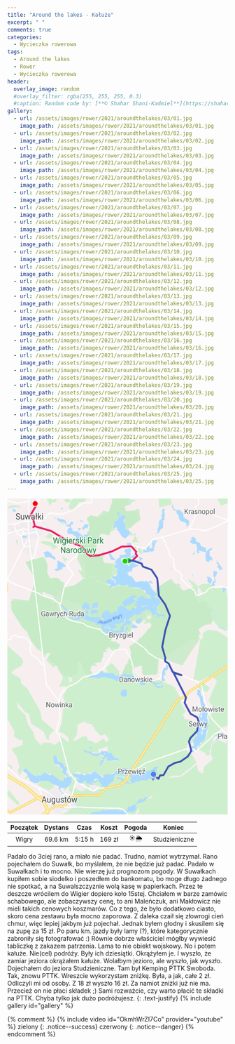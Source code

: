 ```yaml
---
title: "Around the lakes - Kałuże"
excerpt: " "
comments: true
categories:
  - Wycieczka rowerowa
tags:
  - Around the lakes
  - Rower  
  - Wycieczka rowerowa
header:
  overlay_image: random
  #overlay_filter: rgba(255, 255, 255, 0.3)
  #caption: Random code by: [**© Shahar Shani-Kadmiel**](https://shaharkadmiel.github.io)"
gallery:
  - url: /assets/images/rower/2021/aroundthelakes/03/01.jpg
    image_path: /assets/images/rower/2021/aroundthelakes/03/01.jpg
  - url: /assets/images/rower/2021/aroundthelakes/03/02.jpg
    image_path: /assets/images/rower/2021/aroundthelakes/03/02.jpg
  - url: /assets/images/rower/2021/aroundthelakes/03/03.jpg
    image_path: /assets/images/rower/2021/aroundthelakes/03/03.jpg
  - url: /assets/images/rower/2021/aroundthelakes/03/04.jpg
    image_path: /assets/images/rower/2021/aroundthelakes/03/04.jpg
  - url: /assets/images/rower/2021/aroundthelakes/03/05.jpg
    image_path: /assets/images/rower/2021/aroundthelakes/03/05.jpg
  - url: /assets/images/rower/2021/aroundthelakes/03/06.jpg
    image_path: /assets/images/rower/2021/aroundthelakes/03/06.jpg
  - url: /assets/images/rower/2021/aroundthelakes/03/07.jpg
    image_path: /assets/images/rower/2021/aroundthelakes/03/07.jpg
  - url: /assets/images/rower/2021/aroundthelakes/03/08.jpg
    image_path: /assets/images/rower/2021/aroundthelakes/03/08.jpg
  - url: /assets/images/rower/2021/aroundthelakes/03/09.jpg
    image_path: /assets/images/rower/2021/aroundthelakes/03/09.jpg
  - url: /assets/images/rower/2021/aroundthelakes/03/10.jpg
    image_path: /assets/images/rower/2021/aroundthelakes/03/10.jpg
  - url: /assets/images/rower/2021/aroundthelakes/03/11.jpg
    image_path: /assets/images/rower/2021/aroundthelakes/03/11.jpg
  - url: /assets/images/rower/2021/aroundthelakes/03/12.jpg
    image_path: /assets/images/rower/2021/aroundthelakes/03/12.jpg
  - url: /assets/images/rower/2021/aroundthelakes/03/13.jpg
    image_path: /assets/images/rower/2021/aroundthelakes/03/13.jpg
  - url: /assets/images/rower/2021/aroundthelakes/03/14.jpg
    image_path: /assets/images/rower/2021/aroundthelakes/03/14.jpg
  - url: /assets/images/rower/2021/aroundthelakes/03/15.jpg
    image_path: /assets/images/rower/2021/aroundthelakes/03/15.jpg
  - url: /assets/images/rower/2021/aroundthelakes/03/16.jpg
    image_path: /assets/images/rower/2021/aroundthelakes/03/16.jpg
  - url: /assets/images/rower/2021/aroundthelakes/03/17.jpg
    image_path: /assets/images/rower/2021/aroundthelakes/03/17.jpg
  - url: /assets/images/rower/2021/aroundthelakes/03/18.jpg
    image_path: /assets/images/rower/2021/aroundthelakes/03/18.jpg
  - url: /assets/images/rower/2021/aroundthelakes/03/19.jpg
    image_path: /assets/images/rower/2021/aroundthelakes/03/19.jpg
  - url: /assets/images/rower/2021/aroundthelakes/03/20.jpg
    image_path: /assets/images/rower/2021/aroundthelakes/03/20.jpg
  - url: /assets/images/rower/2021/aroundthelakes/03/21.jpg
    image_path: /assets/images/rower/2021/aroundthelakes/03/21.jpg
  - url: /assets/images/rower/2021/aroundthelakes/03/22.jpg
    image_path: /assets/images/rower/2021/aroundthelakes/03/22.jpg
  - url: /assets/images/rower/2021/aroundthelakes/03/23.jpg
    image_path: /assets/images/rower/2021/aroundthelakes/03/23.jpg
  - url: /assets/images/rower/2021/aroundthelakes/03/24.jpg
    image_path: /assets/images/rower/2021/aroundthelakes/03/24.jpg
  - url: /assets/images/rower/2021/aroundthelakes/03/25.jpg
    image_path: /assets/images/rower/2021/aroundthelakes/03/25.jpg
---
```

![mapka](/assets/images/rower/2021/aroundthelakes/03/mapka.png)

|Początek|Dystans|Czas|Koszt|Pogoda|Koniec|
|:---:|:---:|:---:|:---:|:---:|:---:|
|Wigry|69.6 km|5:15 h|169 zł|☀️🌦️|Studzieniczne|

Padało do 3ciej rano, a miało nie padać. Trudno, namiot wytrzymał. Rano pojechałem do Suwałk, bo myślałem, że nie będzie już padać. Padało w Suwałkach i to mocno. Nie wierzę już prognozom pogody. W Suwałkach kupiłem sobie siodelko i poszedłem do bankomatu, bo moge długo żadnego nie spotkać, a na Suwalszczyznie wolą kasę w papierkach. Przez te deszcze wrócilem do Wigier dopiero koło 15stej. Chciałem w barze zamówic schabowego, ale zobaczywszy cenę, to ani Maleńczuk, ani Makłowicz nie mieli takich cenowych koszmarów. Co z tego, że było dodatkowo ciasto, skoro cena zestawu była mocno zaporowa. Z daleka czaił się złowrogi cień chmur, więc lepiej jakbym już pojechał. Jednak byłem głodny i skusilem się na zupę za 15 zł. Po paru km. jazdy były lamy (?), które kategorycznie zabroniły się fotografować :) Równie dobrze właściciel mógłby wywiesić tabliczkę z zakazem patrzenia. Lama to nie obiekt wojskowy. No i potem kałuże. Nie(cel) podróży. Były ich dziesiątki. Okrążyłem je. I wyszło, że zamiar jeziora okrążałem kałuże. Wolałbym jezioro, ale wyszło, jak wyszło. Dojechałem do jeziora Studzieniczne. Tam był Kemping PTTK Swoboda. Tak, znowu PTTK. Wreszcie wykorzystam zniżkę. Była, a jak, całe 2 zł. Odliczyli mi od osoby. Z 18 zł wyszło 16 zł. Za namiot zniżki już nie ma. Przecież on nie płaci składek ;) Sami rozważcie, czy warto płacić te składki na PTTK. Chyba tylko jak dużo podróżujesz. 
{: .text-justify}
{% include gallery id="gallery" %}

{% comment %}
{% include video id="OkmhWrZI7Co" provider="youtube" %}
zielony
{: .notice--success}
czerwony
{: .notice--danger}
{% endcomment %}
